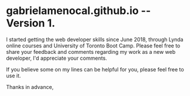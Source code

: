 # gabrielamenocal.github.io -- Version 1.

I started getting the web developer skills since June 2018,  through Lynda online courses and University of Toronto Boot Camp.  Please feel free to share your feedback and comments regarding my work as a new web developer, I'd appreciate your comments.

If you believe some on my lines can be helpful for you, please feel free to use it.

Thanks in advance,
